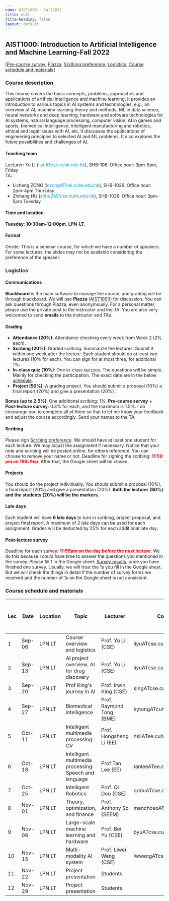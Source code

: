 ```yaml
---
name: AIST1000 - Fall2022
title: null
title-heading: false
layout: default
---
```


## AIST1000: Introduction to Artificial Intelligence and Machine Learning-Fall 2022

[<a href="https://forms.gle/BG2CPg5hqbRv9KUH6">Pre-course survey</a>, <a href="https://www.piazza.com/cuhk.edu.hk/fall2022/aist1000">Piazza</a>, 
<a href="https://docs.google.com/spreadsheets/d/1KnBVwOY0zNKy_I34AC6GzPFyVbRk3rK5hk_NbzR4Zdw/edit?usp=sharing">Scribing preference</a>,
<a href="#logistics">Logistics</a>, <a href="#schedule_materials">Course schedule and materials</a>]

### <a>Course description</a>
This course covers the basic concepts, problems, approaches and applications of artificial intelligence and machine learning. It provides an introduction to various topics in AI systems and technologies, e.g., an overview of AI, machine learning theory and methods, ML in data science, neural networks and deep learning, hardware and software technologies for AI systems, natural language processing, computer vision, AI in games and sports, biomedical intelligence, intelligent manufacturing and robotics, ethical and legal issues with AI, etc. It discusses the applications of engineering principles to selected AI and ML problems. It also explores the future possibilities and challenges of AI.

#### Teaching team
Lecturer: 
Yu LI (<span style="color: #0099e6">liyuATcse.cuhk.edu.hk</span>), SHB-106. Office hour: 3pm-5pm, Friday <br>
TA: 
- Licheng ZONG (<span style="color: #0099e6">lczongATlink.cuhk.edu.hk</span>), SHB-1026. Office hour: 2pm-4pm Thursday
- Zhihang HU (<span style="color: #0099e6">zhhu21ATcse.cuhk.edu.hk</span>), SHB-1026. Office hour: 3pm-5pm Tuesday  <br>

#### Time and location
<b>Tuesday</b>: <b>10:30am-12:00pm</b>, <b>LPN-LT</b>. <br>

#### Format
Onsite. This is a seminar course, for which we have a number of speakers. For some lectures, the slides may not be available considering the preference of the speaker. 

### <a id="logistics">Logistics</a>



#### Communications
<b>Blackboard</b> is the main software to manage the course, and grading will be through blackboard. We will use <b>Piazza</b> (<a href="piazza.com/cuhk.edu.hk/fall2022/aist1000">AIST1000</a>) for discussion. You can ask questions through Piazza, even anonymously. For a personal matter, please use the private post to the instructor and the TA. You are also very welcomed to send <b>emails</b> to the instructor and TAs.


#### Grading
<ul>
<li><b>Attendance (20%)</b>: Attendance checking every week from Week 2 (2% each).</li>
<li><b>Scribing (20%)</b>: Graded scribing. Summarize the lectures. Submit it within one week after the lecture. Each student should do at least two lectures (10% for each). You can sign for at most three, for additional 1%.</li>
<li><b>In-class quiz (10%)</b>: One in-class quizzes. The questions will be simple. Mainly for checking the participation. The exact date are in the below <a href="#schedule_materials">schedule</a>.</li>
<li><b>Project (50%)</b>: A grading project. You should submit a proposal (10%) a final report (20%) and give a presentation (20%). </li>
</ul>

<b>Bonus (up to 2.5%)</b>: One additional scribing: 1%. <b>Pre-course survey</b> + <b>Post-lecture survey</b>: 0.3% for each, and the maximum is 1.5%. I do encourage you to complete all of them so that to let me know your feedback and adjust the course accordingly. Send your names to the TA. 


#### Scribing
Please sign <a href="https://docs.google.com/spreadsheets/d/1KnBVwOY0zNKy_I34AC6GzPFyVbRk3rK5hk_NbzR4Zdw/edit?usp=sharing">Scribing preference</a>. We should have at least one student for each lecture. We may adjust the assignment if necessary. Notice that your note and scribing will be posted online, for others reference. You can choose to remove your name or not. Deadline for signing the scribing: **<span style="color:red;">11:59 pm on 19th Sep</span>**. After that, the Google sheet will be closed.

#### Projects
You should do the project individually. You should submit a proposal (10%), a final report (20%) and give a presentation (20%). <b>Both the lecturer (80%) and the students (20%) will be the markers</b>.

#### Late days
Each student will have <b>6 late days</b> to turn in scribing, project proposal, and project final report. A maximum of 2 late days can be used for each assignment. Grades will be deducted by 25% for each additional late day. 

#### Post-lecture survey
Deadline for each survey: **<span style="color:red;">11:59pm on the day before the next lecture</span>**. We do this because I could have time to answer the questions you mentioned in the survey. Please fill 1 in the Google sheet: <a href="https://docs.google.com/spreadsheets/d/1MXR6yEputJY6ZQLPdeWB4hzwMTOpAacOP2BQOZ_kuNs/edit?usp=sharing">Survey results</a>, once you have finished one survey. Usually, we will trust the 1s you fill in the Google sheet. But we will check the things in detail if the number of survey forms we received and the number of 1s on the Google sheet is not consistent.


### <a id="schedule_materials">Course schedule and materials</a>

| Lec | Date | Location | Topic | Lecturer | Contact | Slides/Video | Notes | Important dates (All due at **<span style="color:red;">11:59 pm</span>**) |
| ------ |------ |-------| ------| -----| ----- |-------|-------|---------|
| 1 |   Sep-06 | LPN LT | Course overview and logistics	| Prof. Yu Li (CSE) | liyuATcse.cuhk.edu.hk | <a href="https://www.dropbox.com/s/7fh9ne8nh8nbuws/lec1-Intro.pdf?dl=0">Lec-1</a>
| 2 |	Sep-13 | LPN LT | AI project overview, AI for drug discovery | Prof. Yu Li (CSE) | liyuATcse.cuhk.edu.hk |	
| 3 |	Sep-20 | LPN LT | Prof King's journey in AI	| Prof. Irwin King (CSE) | kingATcse.cuhk.edu.hk |	
| 4 |	Sep-27 | LPN LT | Biomedical intelligence | Prof. Raymond Tong (BME) | kytongATcuhk.edu.hk |
| 5 |	Oct-11 | LPN LT | Intelligent multimedia processing: CV	| Prof. Hongsheng Li (EE) | hsliATee.cuhk.edu.hk |
| 6 |	Oct-18 | LPN LT | Intelligent multimedia processing: Speech and language | Prof Tan Lee	(EE) | tanleeATee.cuhk.edu.hk | | | **<span style="color:red;">Proposal</span>**
| 7 |	Oct-25 | LPN LT | Intelligent Robotics | Prof. Qi Dou (CSE)	| qdouATcse.cuhk.edu.hk	|
| 8 |	Nov-01 | LPN LT | Theory, optimization, and finance | Prof. Anthony So (SEEM) | manchosoATse.cuhk.edu.hk |
| 9 |	Nov-08 | LPN LT | Large-scale machine learning and hardware | Prof. Bei Yu (CSE) | byuATcse.cuhk.edu.hk |
| 10 |	Nov-15 | LPN LT | Multi-modality AI system | Prof. Liwei Wang (CSE)	| lwwangATcse.cuhk.edu.hk |
| 11 |	Nov-22 | LPN LT | Project presentation | Students | | | | **<span style="color:red;">Quiz</span>** |			
| 12 |	Nov-29 | LPN LT | Project presentation | Students |	| | | **<span style="color:red;">Report</span>**
